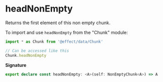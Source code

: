 # headNonEmpty

Returns the first element of this non empty chunk.

To import and use `headNonEmpty` from the "Chunk" module:

```ts
import * as Chunk from '@effect/data/Chunk'

// Can be accessed like this
Chunk.headNonEmpty
```

**Signature**

```ts
export declare const headNonEmpty: <A>(self: NonEmptyChunk<A>) => A
```
